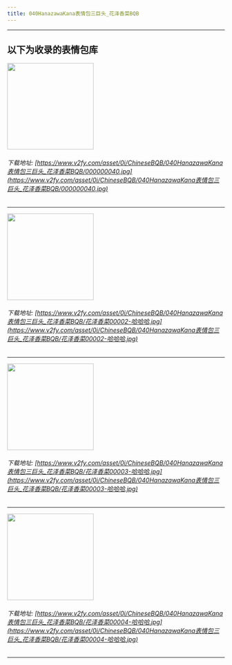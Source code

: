 ```yaml
---
title: 040HanazawaKana表情包三巨头_花泽香菜BQB
---
```


------
## 以下为收录的表情包库

<!-- more -->

<img height='200px' style='height:200px;'  src='https://www.v2fy.com/asset/0i/ChineseBQB/040HanazawaKana表情包三巨头_花泽香菜BQB/000000040.jpg' data-original='https://www.v2fy.com/asset/0i/ChineseBQB/040HanazawaKana表情包三巨头_花泽香菜BQB/000000040.jpg' /><br/><h6>下载地址: [https://www.v2fy.com/asset/0i/ChineseBQB/040HanazawaKana表情包三巨头_花泽香菜BQB/000000040.jpg](https://www.v2fy.com/asset/0i/ChineseBQB/040HanazawaKana表情包三巨头_花泽香菜BQB/000000040.jpg)</h6><hr/><img height='200px' style='height:200px;'  src='https://www.v2fy.com/asset/0i/ChineseBQB/040HanazawaKana表情包三巨头_花泽香菜BQB/花泽香菜00002-哈哈哈.jpg' data-original='https://www.v2fy.com/asset/0i/ChineseBQB/040HanazawaKana表情包三巨头_花泽香菜BQB/花泽香菜00002-哈哈哈.jpg' /><br/><h6>下载地址: [https://www.v2fy.com/asset/0i/ChineseBQB/040HanazawaKana表情包三巨头_花泽香菜BQB/花泽香菜00002-哈哈哈.jpg](https://www.v2fy.com/asset/0i/ChineseBQB/040HanazawaKana表情包三巨头_花泽香菜BQB/花泽香菜00002-哈哈哈.jpg)</h6><hr/><img height='200px' style='height:200px;'  src='https://www.v2fy.com/asset/0i/ChineseBQB/040HanazawaKana表情包三巨头_花泽香菜BQB/花泽香菜00003-哈哈哈.jpg' data-original='https://www.v2fy.com/asset/0i/ChineseBQB/040HanazawaKana表情包三巨头_花泽香菜BQB/花泽香菜00003-哈哈哈.jpg' /><br/><h6>下载地址: [https://www.v2fy.com/asset/0i/ChineseBQB/040HanazawaKana表情包三巨头_花泽香菜BQB/花泽香菜00003-哈哈哈.jpg](https://www.v2fy.com/asset/0i/ChineseBQB/040HanazawaKana表情包三巨头_花泽香菜BQB/花泽香菜00003-哈哈哈.jpg)</h6><hr/><img height='200px' style='height:200px;'  src='https://www.v2fy.com/asset/0i/ChineseBQB/040HanazawaKana表情包三巨头_花泽香菜BQB/花泽香菜00004-哈哈哈.jpg' data-original='https://www.v2fy.com/asset/0i/ChineseBQB/040HanazawaKana表情包三巨头_花泽香菜BQB/花泽香菜00004-哈哈哈.jpg' /><br/><h6>下载地址: [https://www.v2fy.com/asset/0i/ChineseBQB/040HanazawaKana表情包三巨头_花泽香菜BQB/花泽香菜00004-哈哈哈.jpg](https://www.v2fy.com/asset/0i/ChineseBQB/040HanazawaKana表情包三巨头_花泽香菜BQB/花泽香菜00004-哈哈哈.jpg)</h6><hr/>